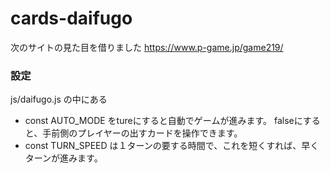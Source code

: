 # cards-daifugo
次のサイトの見た目を借りました
https://www.p-game.jp/game219/
### 設定
js/daifugo.js の中にある
- const AUTO_MODE をtureにすると自動でゲームが進みます。
falseにすると、手前側のプレイヤーの出すカードを操作できます。
- const TURN_SPEED は１ターンの要する時間で、これを短くすれば、早くターンが進みます。

